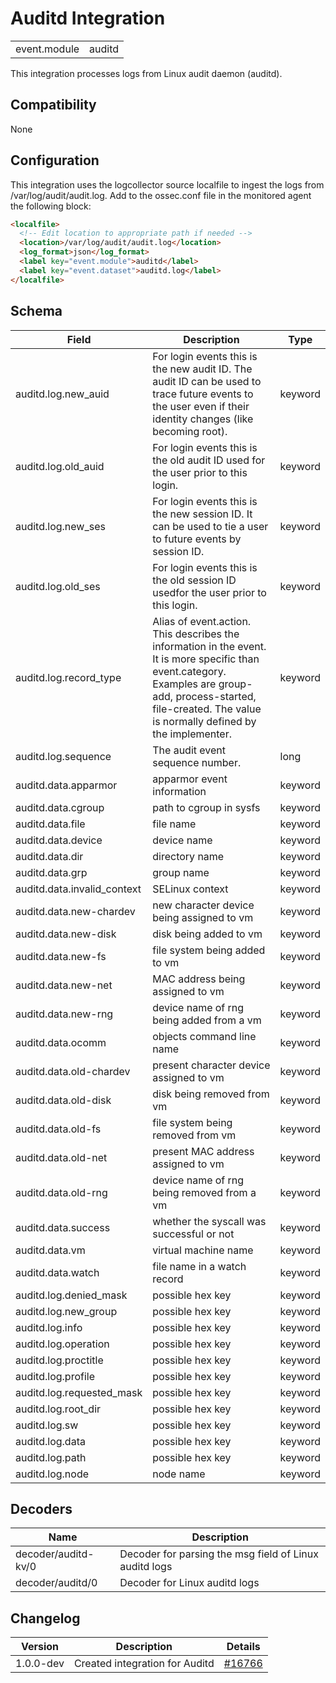 # Auditd Integration


|   |   |
|---|---|
| event.module | auditd |

This integration processes logs from Linux audit daemon (auditd).

## Compatibility

None

## Configuration

This integration uses the logcollector source localfile to ingest the logs from /var/log/audit/audit.log. Add to the ossec.conf file in the monitored agent the following block:
```html
<localfile>
  <!-- Edit location to appropriate path if needed -->
  <location>/var/log/audit/audit.log</location>
  <log_format>json</log_format>
  <label key="event.module">auditd</label>
  <label key="event.dataset">auditd.log</label>
</localfile>
```

## Schema

| Field | Description | Type |
|---|---|---|
| auditd.log.new_auid | For login events this is the new audit ID. The audit ID can be used to trace future events to the user even if their identity changes (like becoming root). | keyword |
| auditd.log.old_auid | For login events this is the old audit ID used for the user prior to this login. | keyword |
| auditd.log.new_ses | For login events this is the new session ID. It can be used to tie a user to future events by session ID. | keyword |
| auditd.log.old_ses | For login events this is the old session ID usedfor the user prior to this login. | keyword |
| auditd.log.record_type | Alias of event.action. This describes the information in the event. It is more specific than event.category. Examples are group-add, process-started, file-created. The value is normally defined by the implementer. | keyword |
| auditd.log.sequence | The audit event sequence number. | long |
| auditd.data.apparmor | apparmor event information | keyword |
| auditd.data.cgroup | path to cgroup in sysfs | keyword |
| auditd.data.file | file name | keyword |
| auditd.data.device | device name | keyword |
| auditd.data.dir | directory name | keyword |
| auditd.data.grp | group name | keyword |
| auditd.data.invalid_context | SELinux context | keyword |
| auditd.data.new-chardev | new character device being assigned to vm | keyword |
| auditd.data.new-disk | disk being added to vm | keyword |
| auditd.data.new-fs | file system being added to vm | keyword |
| auditd.data.new-net | MAC address being assigned to vm | keyword |
| auditd.data.new-rng | device name of rng being added from a vm | keyword |
| auditd.data.ocomm | objects command line name | keyword |
| auditd.data.old-chardev | present character device assigned to vm | keyword |
| auditd.data.old-disk | disk being removed from vm | keyword |
| auditd.data.old-fs | file system being removed from vm | keyword |
| auditd.data.old-net | present MAC address assigned to vm | keyword |
| auditd.data.old-rng | device name of rng being removed from a vm | keyword |
| auditd.data.success | whether the syscall was successful or not | keyword |
| auditd.data.vm | virtual machine name | keyword |
| auditd.data.watch | file name in a watch record | keyword |
| auditd.log.denied_mask | possible hex key | keyword |
| auditd.log.new_group | possible hex key | keyword |
| auditd.log.info | possible hex key | keyword |
| auditd.log.operation | possible hex key | keyword |
| auditd.log.proctitle | possible hex key | keyword |
| auditd.log.profile | possible hex key | keyword |
| auditd.log.requested_mask | possible hex key | keyword |
| auditd.log.root_dir | possible hex key | keyword |
| auditd.log.sw | possible hex key | keyword |
| auditd.log.data | possible hex key | keyword |
| auditd.log.path | possible hex key | keyword |
| auditd.log.node | node name | keyword |
## Decoders

| Name | Description |
|---|---|
| decoder/auditd-kv/0 | Decoder for parsing the msg field of Linux auditd logs |
| decoder/auditd/0 | Decoder for Linux auditd logs |
## Changelog

| Version | Description | Details |
|---|---|---|
| 1.0.0-dev | Created integration for Auditd | [#16766](#) |
